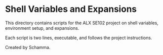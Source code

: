 # Shell Variables and Expansions

This directory contains scripts for the ALX SE102 project on shell variables, environment setup, and expansions.

Each script is two lines, executable, and follows the project instructions.

Created by Schamma.
